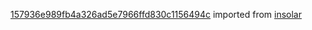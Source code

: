 [157936e989fb4a326ad5e7966ffd830c1156494c](https://github.com/insolar/insolar/commit/157936e989fb4a326ad5e7966ffd830c1156494c) imported from [insolar](https://github.com/insolar/insolar)
